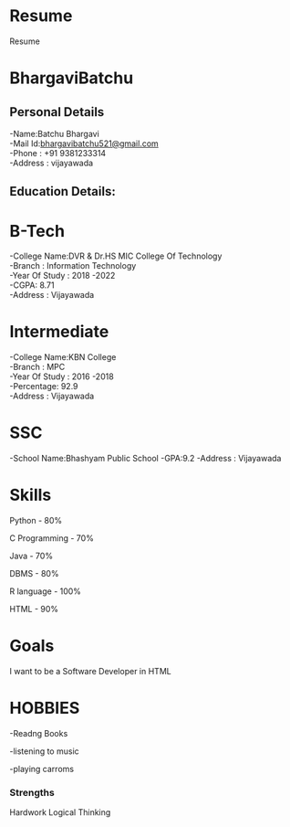 # Resume
Resume

BhargaviBatchu
==================

## Personal Details
-Name:Batchu Bhargavi<br>
-Mail Id:bhargavibatchu521@gmail.com<br>
-Phone : +91 9381233314<br>
-Address : vijayawada<br>

## Education Details:

# B-Tech
-College Name:DVR & Dr.HS MIC College Of Technology<br>
-Branch : Information Technology<br>
-Year Of Study : 2018 -2022<br>
-CGPA: 8.71<br>
-Address : Vijayawada<br>

# Intermediate
-College Name:KBN College<br>
-Branch : MPC<br>
-Year Of Study : 2016 -2018<br>
-Percentage: 92.9<br>
-Address : Vijayawada

# SSC
-School Name:Bhashyam Public School
-GPA:9.2
-Address : Vijayawada

# Skills
Python - 80%

C Programming - 70%

Java - 70%

DBMS - 80%

R language - 100%

HTML - 90%

# Goals
I want to be a Software Developer in HTML

# HOBBIES
-Readng Books

-listening to music

-playing carroms

### Strengths

Hardwork
Logical Thinking
